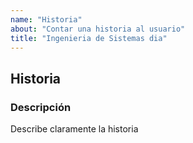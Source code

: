 ```yaml
---
name: "Historia"
about: "Contar una historia al usuario"
title: "Ingenieria de Sistemas dia"
---
```

## Historia
### Descripción
Describe claramente la historia 
